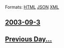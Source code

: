 
Formats: [HTML](2003/09/3/index.html)  [JSON](2003/09/3/index.json)  [XML](2003/09/3/index.xml)  

## [2003-09-3](/news/2003/09/3/index.md)

## [Previous Day...](/news/2003/09/2/index.md)

